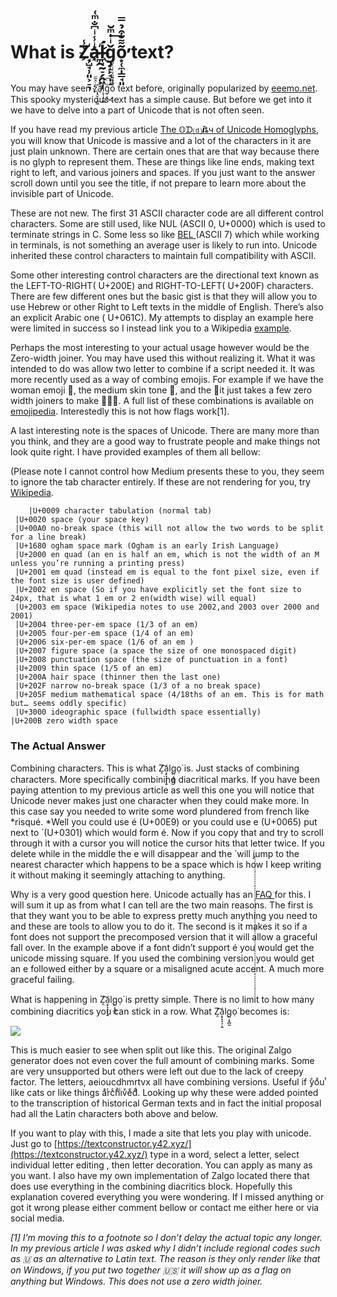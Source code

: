 
# What is Z̾҉̘̺̘̹͈͕̠͉a̶ͥ̾ͥ͆̐ͫ͑҉̪̯ĺ̴̵̞̘̰̠̗̭͖̜͘ǧ̡̝̙̘̩̝ͥ̍ͫ̆͢o͙̜̼̩̳̘͈͂͌̆͒̉̿̕̕ text?

## 

You may have seen z̎ͬ̂̅̋҉̹̘̬̠̩̲͖aͫ̆͗ͬ͏̷̟̣̗l͕̩̹̥̮͇̈́͞͡g̹͓̾͜͟ỏ̑͒ͦͣ̓̓͗̀͏̭͔͔̱́ text before, originally popularized by [eeemo.net](http://www.eeemo.net/). This spooky mysterious text has a simple cause. But before we get into it we have to delve into a part of Unicode that is not often seen.

If you have read my previous article [The 𝕆ᗪ⒟𝙞ȶч of Unicode Homoglyphs](https://medium.com/@Andrew_Mc/the-%E1%97%AA-%C8%B6%D1%87-of-unicode-homoglyphs-41ee73b57913), you will know that Unicode is massive and a lot of the characters in it are just plain unknown. There are certain ones that are that way because there is no glyph to represent them. These are things like line ends, making text right to left, and various joiners and spaces. If you just want to the answer scroll down until you see the title, if not prepare to learn more about the invisible part of Unicode.

These are not new. The first 31 ASCII character code are all different control characters. Some are still used, like NUL (ASCII 0, U+0000) which is used to terminate strings in C. Some less so like [BEL ](https://en.wikipedia.org/wiki/Bell_character)(ASCII 7) which while working in terminals, is not something an average user is likely to run into. Unicode inherited these control characters to maintain full compatibility with ASCII.

Some other interesting control characters are the directional text known as the LEFT-TO-RIGHT( U+200E) and RIGHT-TO-LEFT( U+200F) characters. There are few different ones but the basic gist is that they will allow you to use Hebrew or other Right to Left texts in the middle of English. There’s also an explicit Arabic one ( U+061C). My attempts to display an example here were limited in success so I instead link you to a Wikipedia [example](https://en.wikipedia.org/wiki/Right-to-left_mark#Example_of_use_in_HTML).

Perhaps the most interesting to your actual usage however would be the Zero-width joiner. You may have used this without realizing it. What it was intended to do was allow two letter to combine if a script needed it. It was more recently used as a way of combing emojis. For example if we have the woman emoji 👩, the medium skin tone 🏽, and the 🚀it just takes a few zero width joiners to make 👩‍🏽🚀. A full list of these combinations is available on [emojipedia](https://emojipedia.org/emoji-zwj-sequences/). Interestedly this is not how flags work[1].

A last interesting note is the spaces of Unicode. There are many more than you think, and they are a good way to frustrate people and make things not look quite right. I have provided examples of them all bellow:

(Please note I cannot control how Medium presents these to you, they seem to ignore the tab character entirely. If these are not rendering for you, try [Wikipedia](https://en.wikipedia.org/wiki/Whitespace_character).

```
    |U+0009 character tabulation (normal tab)
 |U+0020 space (your space key)
 |U+00A0 no-break space (this will not allow the two words to be split for a line break)
 |U+1680 ogham space mark (Ogham is an early Irish Language)
 |U+2000 en quad (an en is half an em, which is not the width of an M unless you’re running a printing press)
 |U+2001 em quad (instead em is equal to the font pixel size, even if the font size is user defined) 
 |U+2002 en space (So if you have explicitly set the font size to 24px, that is what 1 em or 2 en(width wise) will equal)
 |U+2003 em space (Wikipedia notes to use 2002,and 2003 over 2000 and 2001)
 |U+2004 three-per-em space (1/3 of an em)
 |U+2005 four-per-em space (1/4 of an em)
 |U+2006 six-per-em space (1/6 of an em )
 |U+2007 figure space (a space the size of one monospaced digit)
 |U+2008 punctuation space (the size of punctuation in a font)
 |U+2009 thin space (1/5 of an em)
 |U+200A hair space (thinner then the last one)
 |U+202F narrow no-break space (1/3 of a no break space)
 |U+205F medium mathematical space (4/18ths of an em. This is for math but… seems oddly specific)
 |U+3000 ideographic space (fullwidth space essentially)
​|U+200B zero width space
```


### The Actual Answer

Combining characters. This is what Z͔͡á͔̙̞̞͕͕̱l̨g̤͔̞̻̰ọ͘ is. Just stacks of combining characters. More specifically combining diacritical marks. If you have been paying attention to my previous article as well this one you will notice that Unicode never makes just one character when they could make more. In this case say you needed to write some word plundered from french like *risqué. *Well you could use é (U+00E9) or you could use e (U+0065) put next to ́ (U+0301) which would form é. Now if you copy that and try to scroll through it with a cursor you will notice the cursor hits that letter twice. If you delete while in the middle the e will disappear and the ́ will jump to the nearest character which happens to be a space which is how I keep writing it without making it seemingly attaching to anything.

Why is a very good question here. Unicode actually has an [FAQ ](https://unicode.org/faq/char_combmark.html)for this. I will sum it up as from what I can tell are the two main reasons. The first is that they want you to be able to express pretty much anything you need to and these are tools to allow you to do it. The second is it makes it so if a font does not support the precomposed version that it will allow a graceful fall over. In the example above if a font didn’t support é you would get the unicode missing square. If you used the combining version you would get an e followed either by a square or a misaligned acute accent. A much more graceful failing.

What is happening in Z͔͡á͔̙̞̞͕͕̱l̨g̤͔̞̻̰ọ͘ is pretty simple. There is no limi̇̇̇̇̇̇̇̇̇̇̇̇̇̇̇̇̇̇̇̇̇̇̇̇̇̇̇̇̇̇̇̇̇̇̇̇̇̇̇̇̇̇̇̇̇̇̇̇̇̇̇̇̇̇̇̇̇̇̇̇̇̇̇̇̇̇̇̇̇̇̇̇̇̇̇̇̇̇̇t to how many combining diacritics you can stick in a row. What Z͔͡á͔̙̞̞͕͕̱l̨g̤͔̞̻̰ọ͘ becomes is:

![](1*DtrHW-wmvv6ozCYnOciGRQ.png)

This is much easier to see when split out like this. The original Zalgo generator does not even cover the full amount of combining marks. Some are very unsupported but others were left out due to the lack of creepy factor. The letters, aeioucdhmrtvx all have combining versions. Useful if yͨoͣuͭ like cats or like things aͣrͬcͨhͪiͥvͮeͤdͩ. Looking up why these were added pointed to the transcription of historical German texts and in fact the initial proposal had all the Latin characters both above and below.

If you want to play with this, I made a site that lets you play with unicode. Just go to [https://textconstructor.y42.xyz/](https://textconstructor.y42.xyz/) type in a word, select a letter, select individual letter editing , then letter decoration. You can apply as many as you want. I also have my own implementation of Zalgo located there that does use everything in the combining diacritics block. Hopefully this explanation covered everything you were wondering. If I missed anything or got it wrong please either comment bellow or contact me either here or via social media.

*[1] I’m moving this to a footnote so I don’t delay the actual topic any longer. In my previous article I was asked why I didn’t include regional codes such as 🇺 as an alternative to Latin text. The reason is they only render like that on Windows, if you put two together 🇺🇸 it will show up as a flag on anything but Windows. This does not use a zero width joiner.*